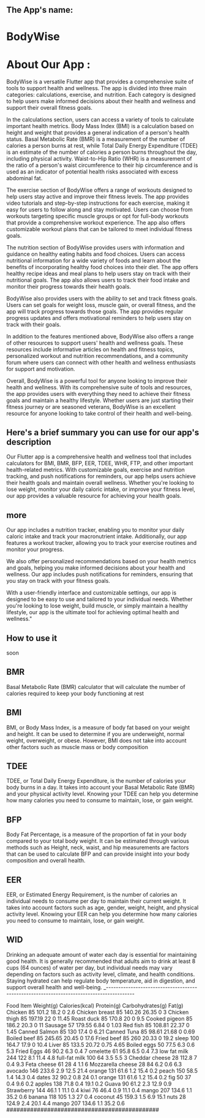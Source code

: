 ##  The App's name: 

<h1> BodyWise</h1>

# About Our App :

BodyWise is a versatile Flutter app that provides a comprehensive suite of tools to support health and wellness. The app is divided into three main categories: calculations, exercise, and nutrition. Each category is designed to help users make informed decisions about their health and wellness and support their overall fitness goals.

In the calculations section, users can access a variety of tools to calculate important health metrics. Body Mass Index (BMI) is a calculation based on height and weight that provides a general indication of a person's health status. Basal Metabolic Rate (BMR) is a measurement of the number of calories a person burns at rest, while Total Daily Energy Expenditure (TDEE) is an estimate of the number of calories a person burns throughout the day, including physical activity. Waist-to-Hip Ratio (WHR) is a measurement of the ratio of a person's waist circumference to their hip circumference and is used as an indicator of potential health risks associated with excess abdominal fat.

The exercise section of BodyWise offers a range of workouts designed to help users stay active and improve their fitness levels. The app provides video tutorials and step-by-step instructions for each exercise, making it easy for users to follow along and stay motivated. Users can choose from workouts targeting specific muscle groups or opt for full-body workouts that provide a comprehensive workout experience. The app also offers customizable workout plans that can be tailored to meet individual fitness goals.

The nutrition section of BodyWise provides users with information and guidance on healthy eating habits and food choices. Users can access nutritional information for a wide variety of foods and learn about the benefits of incorporating healthy food choices into their diet. The app offers healthy recipe ideas and meal plans to help users stay on track with their nutritional goals. The app also allows users to track their food intake and monitor their progress towards their health goals.

BodyWise also provides users with the ability to set and track fitness goals. Users can set goals for weight loss, muscle gain, or overall fitness, and the app will track progress towards those goals. The app provides regular progress updates and offers motivational reminders to help users stay on track with their goals.

In addition to the features mentioned above, BodyWise also offers a range of other resources to support users' health and wellness goals. These resources include informative articles on health and fitness topics, personalized workout and nutrition recommendations, and a community forum where users can connect with other health and wellness enthusiasts for support and motivation.

Overall, BodyWise is a powerful tool for anyone looking to improve their health and wellness. With its comprehensive suite of tools and resources, the app provides users with everything they need to achieve their fitness goals and maintain a healthy lifestyle. Whether users are just starting their fitness journey or are seasoned veterans, BodyWise is an excellent resource for anyone looking to take control of their health and well-being.


## Here's a brief summary you can use for our app's description
Our Flutter app is a comprehensive health and wellness tool that includes calculators for BMI, BMR, BFP, EER, TDEE, WHR, FTP, and other important health-related metrics. With customizable goals, exercise and nutrition tracking, and push notifications for reminders, our app helps users achieve their health goals and maintain overall wellness. Whether you're looking to lose weight, monitor your daily caloric intake, or improve your fitness level, our app provides a valuable resource for achieving your health goals.

## more 
Our app includes a nutrition tracker, enabling you to monitor your daily caloric intake and track your macronutrient intake. Additionally, our app features a workout tracker, allowing you to track your exercise routines and monitor your progress.

We also offer personalized recommendations based on your health metrics and goals, helping you make informed decisions about your health and wellness. Our app includes push notifications for reminders, ensuring that you stay on track with your fitness goals.

With a user-friendly interface and customizable settings, our app is designed to be easy to use and tailored to your individual needs. Whether you're looking to lose weight, build muscle, or simply maintain a healthy lifestyle, our app is the ultimate tool for achieving optimal health and wellness."

## How to use it 
soon
 
## BMR
Basal Metabolic Rate (BMR) calculator that will calculate the number of calories required to keep your body functioning at rest

## BMI
BMI, or Body Mass Index, is a measure of body fat based on your weight and height. It can be used to determine if you are underweight, normal weight, overweight, or obese. However, BMI does not take into account other factors such as muscle mass or body composition

## TDEE
TDEE, or Total Daily Energy Expenditure, is the number of calories your body burns in a day. It takes into account your Basal Metabolic Rate (BMR) and your physical activity level. Knowing your TDEE can help you determine how many calories you need to consume to maintain, lose, or gain weight.

## BFP
 Body Fat Percentage, is a measure of the proportion of fat in your body compared to your total body weight. It can be estimated through various methods such as  Height, neck, waist, and hip measurements are factors that can be used to calculate BFP and can provide insight into your body composition and overall health.
## EER
 EER, or Estimated Energy Requirement, is the number of calories an individual needs to consume per day to maintain their current weight. It takes into account factors such as age, gender, weight, height, and physical activity level. Knowing your EER can help you determine how many calories you need to consume to maintain, lose, or gain weight.

 ## WID 
 Drinking an adequate amount of water each day is essential for maintaining good health. It is generally recommended that adults aim to drink at least 8 cups (64 ounces) of water per day, but individual needs may vary depending on factors such as activity level, climate, and health conditions. Staying hydrated can help regulate body temperature, aid in digestion, and support overall health and well-being.
  _-----------------------------------------------------------------------------------------

Food Item	Weight(g)	Calories(kcal)	Protein(g)	Carbohydrates(g)	Fat(g)
Chicken	85	101.2	18.2	0	2.6
Chicken breast	85	140.26	26.35	0	3
Chicken thigh	85	197.19	22	0	11.45
Roast duck	85	170.8	20	0	9.5
Cooked pigeon	85	186.2	20.3	0	11
Sausage	57	179.55	6.84	0	1.03
Red fish	85	108.81	22.37	0	1.45
Canned Salmon	85	130	17.4	0	6.21
Canned Tuna	85	98.61	21.68	0	0.69
Boiled beef	85	245.65	20.45	0	17.6
Fried beef	85	260	20.33	0	19.2
sleep	100	164.7	17.9	0	10.4
Liver	85	133.5	20.72	0.75	4.65
Boiled eggs	50	77.5	6.3	0.6	5.3
Fried Eggs	46	90.2	6.3	0.4	7
omelette	61	95.8	6.5	0.4	7.3
low fat milk	244	122	8.1	11.4	4.8
full-fat milk	100	64	3.5	5.5	3
Cheddar cheese	28	112.8	7	0.4	9.3
Feta cheese	61	28	4	1.1	6
Mozzarella cheese	28	84	6.2	0.6	6.3
avocado	146	233.6	2.9	12.5	21.4
orange	131	61.6	1.2	15.4	0.2
peach	150	58.5	1.4	14.3	0.4
dates	32	90.2	0.8	24	0.1
orange	131	61.6	1.2	15.4	0.2
fig	50	37	0.4	9.6	0.2
apples	138	71.8	0.4	19.1	0.2
Guava	90	61.2	2.3	12.9	0.9
Strawberry	144	46.1	1	11.1	0.4
kiwi	76	46.4	0.9	11.1	0.4
mango	207	134.6	1.1	35.2	0.6
banana	118	105	1.3	27	0.4
coconut	45	159.3	1.5	6.9	15.1
nuts	28	124.9	2.4	20.1	4.4
mango	207	134.6	1.1	35.2	0.6
#############################################
